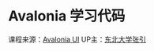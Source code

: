 # Avalonia 学习代码

课程来源：[Avalonia UI](https://www.bilibili.com/video/BV1LLpuePEE3)
UP主：[东北大学张引](https://space.bilibili.com/15135791)